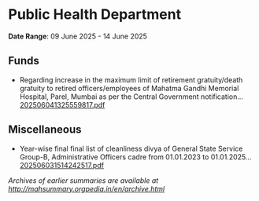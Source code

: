 # Public Health Department

**Date Range**: 09 June 2025 - 14 June 2025


## Funds
- Regarding increase in the maximum limit of retirement gratuity/death gratuity to retired officers/employees of Mahatma Gandhi Memorial Hospital, Parel, Mumbai as per the Central Government notification...\
  [202506041325559817.pdf](https://gr.maharashtra.gov.in/Site/Upload/Government%20Resolutions/English/202506041325559817.pdf)

## Miscellaneous
- Year-wise final final list of cleanliness divya of General State Service Group-B, Administrative Officers cadre from 01.01.2023 to 01.01.2025...\
  [202506031514242517.pdf](https://gr.maharashtra.gov.in/Site/Upload/Government%20Resolutions/English/202506031514242517.pdf)


*Archives of earlier summaries are available at http://mahsummary.orgpedia.in/en/archive.html*